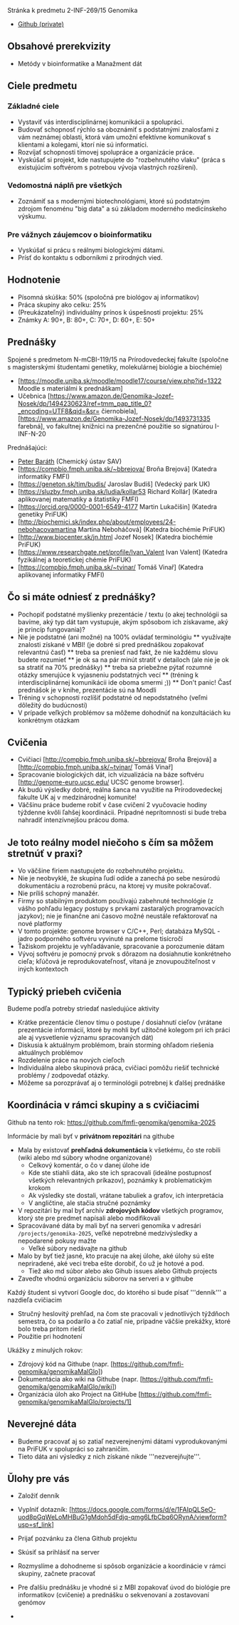 Stránka k predmetu 2-INF-269/15 Genomika
* [Github (private)](https://github.com/fmfi-genomika/genomika-2025)

## Obsahové prerekvizity
* Metódy v bioinformatike a Manažment dát

## Ciele predmetu

### Základné ciele
* Vystaviť vás interdisciplinárnej komunikácii a spolupráci.
* Budovať schopnosť rýchlo sa oboznámiť s podstatnými znalosťami z vám neznámej oblasti, ktorá vám umožní efektívne komunikovať s klientami a kolegami, ktorí nie sú informatici.
* Rozvíjať schopnosti tímovej spolupráce a organizácie práce.
* Vyskúšať si projekt, kde nastupujete do "rozbehnutého vlaku" (práca s existujúcim softvérom s potrebou vývoja vlastných rozšírení).

### Vedomostná náplň pre všetkých
* Zoznámiť sa s modernými biotechnológiami, ktoré sú podstatným zdrojom fenoménu "big data" a sú základom moderného medicínskeho výskumu.

### Pre vážnych záujemcov o bioinformatiku
* Vyskúšať si prácu s reálnymi biologickými dátami.
* Prísť do kontaktu s odborníkmi z prírodných vied.

## Hodnotenie
* Písomná skúška: 50% (spoločná pre biológov aj informatikov)
* Práca skupiny ako celku: 25%
* (Preukázateľný) individuálny prínos k úspešnosti projektu: 25%
* Známky A: 90+, B: 80+, C: 70+, D: 60+, E: 50+ 

## Prednášky

Spojené s predmetom N-mCBI-119/15 na Prírodovedeckej fakulte (spoločne s magisterskými študentami genetiky, molekulárnej biológie a biochémie)
* [https://moodle.uniba.sk/moodle/moodle17/course/view.php?id=1322 Moodle s materiálmi k prednáškam]
* Učebnica [https://www.amazon.de/Genomika-Jozef-Nosek/dp/1494230623/ref=tmm_pap_title_0?_encoding=UTF8&qid=&sr= čiernobiela], [https://www.amazon.de/Genomika-Jozef-Nosek/dp/1493731335 farebná], vo fakultnej knižnici na prezenčné použitie so signatúrou I-INF-N-20

Prednášajúci:
 * [Peter Baráth](https://www.sav.sk/?lang=sk&doc=user-org-user&user_no=10065)  (Chemický ústav SAV) 
 * [https://compbio.fmph.uniba.sk/~bbrejova/ Broňa Brejová] (Katedra informatiky FMFI)
 * [https://geneton.sk/tim/budis/ Jaroslav Budiš] (Vedecký park UK)
 * [https://sluzby.fmph.uniba.sk/ludia/kollar53 Richard Kollár] (Katedra aplikovanej matematiky a štatistiky FMFI)
 * [https://orcid.org/0000-0001-6549-4177 Martin Lukačišin] (Katedra genetiky PriFUK)
 * [http://biochemici.sk/index.php/about/employees/24-nebohacovamartina Martina Neboháčová] (Katedra biochémie PriFUK)
 * [http://www.biocenter.sk/jn.html Jozef Nosek] (Katedra biochémie PriFUK) 
 * [https://www.researchgate.net/profile/Ivan_Valent Ivan Valent] (Katedra fyzikálnej a teoretickej chémie PriFUK)
 * [https://compbio.fmph.uniba.sk/~tvinar/ Tomáš Vinař] (Katedra aplikovanej informatiky FMFI)

## Čo si máte odniesť z prednášky?
* Pochopiť podstatné myšlienky prezentácie / textu (o akej technológii sa bavíme, aký typ dát tam vystupuje, akým spôsobom ich získavame, aký je princíp fungovania)?
* Nie je podstatné (ani možné) na 100% ovládať terminológiu
** využívajte znalosti získané v MBI! (je dobré si pred prednáškou zopakovať relevantnú časť)
** treba sa preniesť nad fakt, že nie každému slovu budete rozumieť
** je ok sa na pár minút stratiť v detailoch (ale nie je ok sa stratiť na 70% prednášky)
** treba sa priebežne pýtať rozumné otázky smerujúce k vyjasneniu podstatných vecí
** (tréning k interdisciplinárnej komunikácii ide oboma smermi ;))
** Don't panic! Časť prednášok je v knihe, prezentácie sú na Moodli
* Tréning v schopnosti rozlíšiť podstatné od nepodstatného (veľmi dôležitý do budúcnosti)
* V prípade veľkých problémov sa môžeme dohodnúť na konzultáciách ku konkrétnym otázkam

## Cvičenia
* Cvičiaci [http://compbio.fmph.uniba.sk/~bbrejova/ Broňa Brejová] a [http://compbio.fmph.uniba.sk/~tvinar/ Tomáš Vinař]
* Spracovanie biologických dát, ich vizualizácia na báze softvéru [http://genome-euro.ucsc.edu/ UCSC genome browser]. 
* Ak budú výsledky dobré, reálna šanca na využitie na Prírodovedeckej fakulte UK aj v medzinárodnej komunite!
* Väčšinu práce budeme robiť v čase cvičení 2 vyučovacie hodiny týždenne kvôli ľahšej koordinácii. Prípadné neprítomnosti si bude treba nahradiť intenzívnejšou prácou doma.

## Je toto reálny model niečoho s čím sa môžem stretnúť v praxi?
* Vo väčšine firiem nastupujete do rozbehnutého projektu.
* Nie je neobvyklé, že skupina ľudí odíde a zanechá po sebe nesúrodú dokumentáciu a rozrobenú prácu, na ktorej vy musíte pokračovať.
* Nie príliš schopný manažér.
* Firmy so stabilným produktom používajú zabehnuté technológie (z vášho pohľadu legacy postupy s prvkami zastaralých programovacích jazykov); nie je finančne ani časovo možné neustále refaktorovať na nové platformy
* V tomto projekte: genome browser v C/C++, Perl; databáza MySQL - jadro podporného softvéru vyvinuté na prelome tisícročí
* Ťažiskom projektu je vyhľadávanie, spracovanie a porozumenie dátam
* Vývoj softvéru je pomocný prvok s dôrazom na dosiahnutie konkrétneho cieľa; kľúčová je reprodukovateľnosť, vítaná je znovupoužiteľnost v iných kontextoch

## Typický priebeh cvičenia
Budeme podľa potreby striedať nasledujúce aktivity
* Krátke prezentácie členov tímu o postupe / dosiahnutí cieľov (vrátane prezentácie informácií, ktoré by mohli byť užitočné kolegom pri ich práci ale aj vysvetlenie významu spracovaných dát)
* Diskusia k aktuálnym problémom, brain storming ohľadom riešenia aktuálnych problémov
* Rozdelenie práce na nových cieľoch
* Individuálna alebo skupinová práca, cvičiaci pomôžu riešiť technické problémy / zodpovedať otázky.
* Môžeme sa porozprávať aj o terminológii potrebnej k ďalšej prednáške


## Koordinácia v rámci skupiny a s cvičiacimi

Github na tento rok: https://github.com/fmfi-genomika/genomika-2025

Informácie by mali byť v **privátnom repozitári** na githube
* Mala by existovať **prehľadná dokumentácia** k všetkému, čo ste robili (wiki alebo md súbory whodne organizované)
  * Celkový komentár, o čo v danej úlohe ide
  * Kde ste stiahli dáta, ako ste ich spracovali (ideálne postupnosť všetkých relevantných príkazov), poznámky k problematickým krokom
  * Ak výsledky ste dostali, vrátane tabuliek a grafov, ich interpretácia
  * V angličtine, ale stačia stručné poznámky
* V repozitári by mal byť archív **zdrojových kódov** všetkých programov, ktorý ste pre predmet napísali alebo modifikovali
* Spracovávané dáta by mali byť na serveri genomika v adresári `/projects/genomika-2025`, veľké nepotrebné medzivýsledky a nepodarené pokusy mažte
  * Veľké súbory nedávajte na github
* Malo by byť tiež jasné, kto pracuje na akej úlohe, aké úlohy sú ešte nepriradené, aké veci treba ešte dorobiť, čo už je hotové a pod.
  * Tiež ako md súbor alebo ako Gihub issues alebo Github projects
* Zaveďte vhodnú organizáciu súborov na serveri a v githube

Každý študent si vytvorí Google doc, do ktorého si bude písať '''denník''' a nazdieľa cvičiacim
* Stručný heslovitý prehľad, na čom ste pracovali v jednotlivých týždňoch semestra, čo sa podarilo a čo zatiaľ nie, prípadne väčšie prekážky, ktoré bolo treba pritom riešiť
* Použitie pri hodnotení

Ukážky z minulých rokov:
* Zdrojový kód na Githube (napr. [https://github.com/fmfi-genomika/genomikaMalGlo])
* Dokumentácia ako wiki na Githube (napr. [https://github.com/fmfi-genomika/genomikaMalGlo/wiki])
* Organizácia úloh ako Project na GitHube [https://github.com/fmfi-genomika/genomikaMalGlo/projects/1]

## Neverejné dáta
* Budeme pracovať aj so zatiaľ nezverejnenými dátami vyprodukovanými na PriFUK v spolupráci so zahraničím.
* Tieto dáta ani výsledky z nich získané nikde '''nezverejňujte'''.

## Ǔlohy pre vás
* Založiť denník
* Vyplniť dotazník: [https://docs.google.com/forms/d/e/1FAIpQLSeO-uod8pGqWeLoMHBuG1gMdoh5dFdjq-qmg6LfbCbq6ORynA/viewform?usp=sf_link]
* Prijať pozvánku za člena Github projektu
* Skúsiť sa prihlásiť na server 
* Rozmyslíme a dohodneme si spôsob organizácie a koordinácie v rámci skupiny, začnete pracovať
* Pre ďalšiu prednášku je vhodné si z MBI zopakovať úvod do biológie pre informatikov (cvičenie) a prednášku o sekvenovaní a zostavovaní genómov

* 
